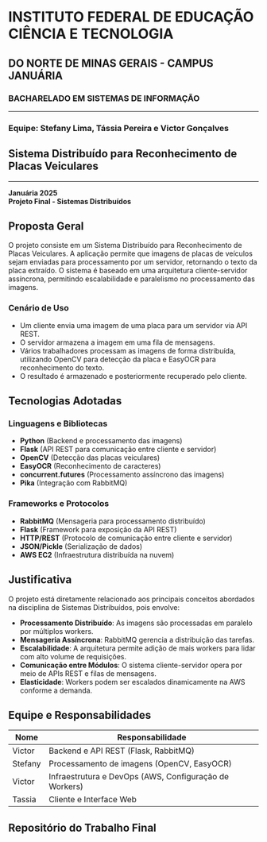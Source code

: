 # INSTITUTO FEDERAL DE EDUCAÇÃO CIÊNCIA E TECNOLOGIA
## DO NORTE DE MINAS GERAIS - CAMPUS JANUÁRIA
### BACHARELADO EM SISTEMAS DE INFORMAÇÃO

---

### Equipe: Stefany Lima, Tássia Pereira e Victor Gonçalves

## Sistema Distribuído para Reconhecimento de Placas Veiculares

---

**Januária 2025**  
**Projeto Final - Sistemas Distribuídos**

## Proposta Geral
O projeto consiste em um Sistema Distribuído para Reconhecimento de Placas Veiculares. A aplicação permite que imagens de placas de veículos sejam enviadas para processamento por um servidor, retornando o texto da placa extraído. O sistema é baseado em uma arquitetura cliente-servidor assíncrona, permitindo escalabilidade e paralelismo no processamento das imagens.

### Cenário de Uso
- Um cliente envia uma imagem de uma placa para um servidor via API REST.
- O servidor armazena a imagem em uma fila de mensagens.
- Vários trabalhadores processam as imagens de forma distribuída, utilizando OpenCV para detecção da placa e EasyOCR para reconhecimento do texto.
- O resultado é armazenado e posteriormente recuperado pelo cliente.

## Tecnologias Adotadas

### Linguagens e Bibliotecas
- **Python** (Backend e processamento das imagens)
- **Flask** (API REST para comunicação entre cliente e servidor)
- **OpenCV** (Detecção das placas veiculares)
- **EasyOCR** (Reconhecimento de caracteres)
- **concurrent.futures** (Processamento assíncrono das imagens)
- **Pika** (Integração com RabbitMQ)

### Frameworks e Protocolos
- **RabbitMQ** (Mensageria para processamento distribuído)
- **Flask** (Framework para exposição da API REST)
- **HTTP/REST** (Protocolo de comunicação entre cliente e servidor)
- **JSON/Pickle** (Serialização de dados)
- **AWS EC2** (Infraestrutura distribuída na nuvem)

## Justificativa
O projeto está diretamente relacionado aos principais conceitos abordados na disciplina de Sistemas Distribuídos, pois envolve:
- **Processamento Distribuído**: As imagens são processadas em paralelo por múltiplos workers.
- **Mensageria Assíncrona**: RabbitMQ gerencia a distribuição das tarefas.
- **Escalabilidade**: A arquitetura permite adição de mais workers para lidar com alto volume de requisições.
- **Comunicação entre Módulos**: O sistema cliente-servidor opera por meio de APIs REST e filas de mensagens.
- **Elasticidade**: Workers podem ser escalados dinamicamente na AWS conforme a demanda.

## Equipe e Responsabilidades

| Nome    | Responsabilidade  |
|---------|------------------|
| Victor  | Backend e API REST (Flask, RabbitMQ) |
| Stefany | Processamento de imagens (OpenCV, EasyOCR) |
| Victor  | Infraestrutura e DevOps (AWS, Configuração de Workers) |
| Tassia  | Cliente e Interface Web |

## Repositório do Trabalho Final


